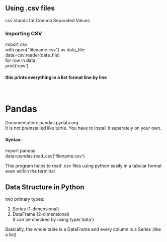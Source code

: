 ## Using .csv files  
csv stands for Comma Separated Values  

### Importing CSV  
import csv  
with open("filename.csv") as data_file:  
    data=csv.reader(data_file)  
    for row in data:  
        print('row')  

#### this prints everything in a list format line by line  
&nbsp;  

# Pandas  
Documentation: pandas.pydata.org  
It is not preinstalled like turtle. You have to install it separately on your own.  
#### Syntax:  
import pandas  
data=pandas.read_csv('filename.csv')  

This program helps to read .csv files using python easily in a tabular format even within the terminal  

## Data Structure in Python  
two primary types:  
1. Series (1-dimensional)  
2. DataFrame (2-dimensional)  
it can be checked by using type('data')  

Basically, the whole table is a DataFrame and every column is a Series (like a list)  

